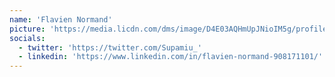 ```yaml
---
name: 'Flavien Normand'
picture: 'https://media.licdn.com/dms/image/D4E03AQHmUpJNioIM5g/profile-displayphoto-shrink_400_400/0/1684765159337?e=1700092800&v=beta&t=zpb-ag5gOSBRYsneV1VOQ3YOaTENp1KXVcDxUtNqwlM'
socials:
  - twitter: 'https://twitter.com/Supamiu_'
  - linkedin: 'https://www.linkedin.com/in/flavien-normand-908171101/'
---
```

